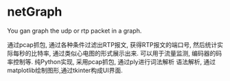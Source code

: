 # netGraph
You gan graph the udp or rtp packet in a graph.

通过pcap抓包, 通过各种条件过滤出RTP报文, 获得RTP报文的端口号, 然后统计实际每秒的比特率, 通过类似心电图的形式展示出来.
可以用于流量监测, 编码器的码率控制等.
纯Python实现, 采用pcap抓包, 通过ply进行词法解析 语法解析, 通过matplotlib绘制图形,通过tkinter构成UI界面.
